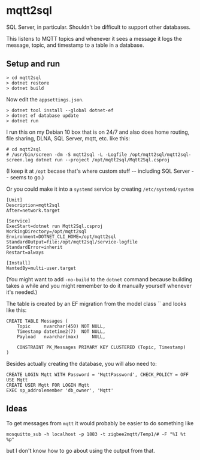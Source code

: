 # mqtt2sql

SQL Server, in particular. Shouldn't be difficult to support other databases.

This listens to MQTT topics and whenever it sees a message it logs the message, topic, and timestamp to a table in a database.

## Setup and run

```
> cd mqtt2sql
> dotnet restore
> dotnet build
```

Now edit the `appsettings.json`.

```
> dotnet tool install --global dotnet-ef
> dotnet ef database update
> dotnet run
```

I run this on my Debian 10 box that is on 24/7 and also does home routing, file sharing, DLNA, SQL Server, mqtt, etc. like this:
```
# cd mqtt2sql
# /usr/bin/screen -dm -S mqtt2sql -L -Logfile /opt/mqtt2sql/mqtt2sql-screen.log dotnet run --project /opt/mqtt2sql/Mqtt2Sql.csproj
```
(I keep it at `/opt` becase that's where custom stuff -- including SQL Server -- seems to go.)

Or you could make it into a `systemd` service by creating `/etc/systemd/system`
```
[Unit]
Description=mqtt2sql
After=network.target

[Service]
ExecStart=dotnet run Mqtt2Sql.csproj
WorkingDirectory=/opt/mqtt2sql
Environment=DOTNET_CLI_HOME=/opt/mqtt2sql
StandardOutput=file:/opt/mqtt2sql/service-logfile
StandardError=inherit
Restart=always

[Install]
WantedBy=multi-user.target
```

(You might want to add `-no-build` to the `dotnet` command because building takes a while and you might remember to do it manually yourself whenever it's needed.)

The table is created by an EF migration from the model class `` and looks like this:
```
CREATE TABLE Messages (
	Topic     nvarchar(450) NOT NULL,
	Timestamp datetime2(7)  NOT NULL,
	Payload   nvarchar(max)     NULL,
	
	CONSTRAINT PK_Messages PRIMARY KEY CLUSTERED (Topic, Timestamp)
)
```

Besides actually creating the database, you will also need to:
```
CREATE LOGIN Mqtt WITH Password = 'MqttPassword', CHECK_POLICY = OFF
USE Mqtt
CREATE USER Mqtt FOR LOGIN Mqtt
EXEC sp_addrolemember 'db_owner', 'Mqtt'
```


## Ideas

To get messages from `mqtt` it would probably be easier to do something like 
```
mosquitto_sub -h localhost -p 1883 -t zigbee2mqtt/Temp1/# -F "%I %t %p"
```
but I don't know how to go about using the output from that.